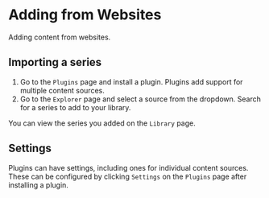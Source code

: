 # Adding from Websites

Adding content from websites.

## Importing a series

1. Go to the `Plugins` page and install a plugin. Plugins add support for multiple
content sources.
2. Go to the `Explorer` page and select a source from the dropdown. Search for
a series to add to your library.

You can view the series you added on the `Library` page.

## Settings

Plugins can have settings, including ones for individual content sources. These can be
configured by clicking `Settings` on the `Plugins` page after installing a plugin.